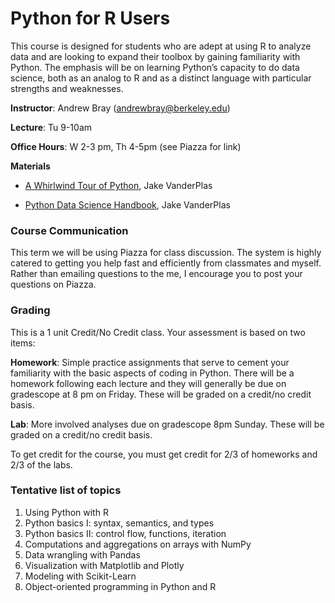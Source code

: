 Python for R Users
================

This course is designed for students who are adept at using R to analyze
data and are looking to expand their toolbox by gaining familiarity with
Python. The emphasis will be on learning Python’s capacity to do data
science, both as an analog to R and as a distinct language with
particular strengths and weaknesses.

**Instructor**: Andrew Bray (andrewbray@berkeley.edu)

**Lecture**: Tu 9-10am

**Office Hours**: W 2-3 pm, Th 4-5pm (see Piazza for link)

**Materials**

-   [A Whirlwind Tour of
    Python](https://www.oreilly.com/programming/free/files/a-whirlwind-tour-of-python.pdf),
    Jake VanderPlas

-   [Python Data Science
    Handbook](https://jakevdp.github.io/PythonDataScienceHandbook/),
    Jake VanderPlas

### Course Communication

This term we will be using Piazza for class discussion. The system is
highly catered to getting you help fast and efficiently from classmates
and myself. Rather than emailing questions to the me, I encourage you to
post your questions on Piazza.

### Grading

This is a 1 unit Credit/No Credit class. Your assessment is based on two
items:

**Homework**: Simple practice assignments that serve to cement your
familiarity with the basic aspects of coding in Python. There will be a
homework following each lecture and they will generally be due on
gradescope at 8 pm on Friday. These will be graded on a credit/no credit
basis.

**Lab**: More involved analyses due on gradescope 8pm Sunday. These will
be graded on a credit/no credit basis.

To get credit for the course, you must get credit for 2/3 of homeworks
and 2/3 of the labs.

### Tentative list of topics

1.  Using Python with R
2.  Python basics I: syntax, semantics, and types
3.  Python basics II: control flow, functions, iteration
4.  Computations and aggregations on arrays with NumPy
5.  Data wrangling with Pandas
6.  Visualization with Matplotlib and Plotly
7.  Modeling with Scikit-Learn
8.  Object-oriented programming in Python and R
